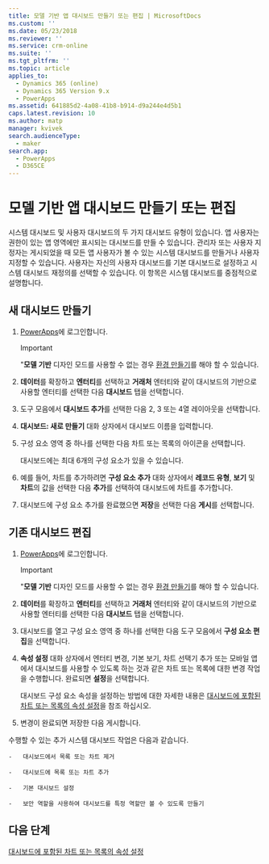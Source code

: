 ```yaml
---
title: 모델 기반 앱 대시보드 만들기 또는 편집 | MicrosoftDocs
ms.custom: ''
ms.date: 05/23/2018
ms.reviewer: ''
ms.service: crm-online
ms.suite: ''
ms.tgt_pltfrm: ''
ms.topic: article
applies_to:
  - Dynamics 365 (online)
  - Dynamics 365 Version 9.x
  - PowerApps
ms.assetid: 641885d2-4a08-41b8-b914-d9a244e4d5b1
caps.latest.revision: 10
ms.author: matp
manager: kvivek
search.audienceType:
  - maker
search.app:
  - PowerApps
  - D365CE
---
```

# <a name="create-or-edit-model-driven-app-dashboards"></a>모델 기반 앱 대시보드 만들기 또는 편집

시스템 대시보드 및 사용자 대시보드의 두 가지 대시보드 유형이 있습니다. 앱 사용자는 권한이 있는 앱 영역에만 표시되는 대시보드를 만들 수 있습니다. 관리자 또는 사용자 지정자는 게시되었을 때 모든 앱 사용자가 볼 수 있는 시스템 대시보드를 만들거나 사용자 지정할 수 있습니다. 사용자는 자신의 사용자 대시보드를 기본 대시보드로 설정하고 시스템 대시보드 재정의를 선택할 수 있습니다. 이 항목은 시스템 대시보드를 중점적으로 설명합니다.  
  
<a name="BKMK_createdashboard"></a>   
## <a name="create-a-new-dashboard"></a>새 대시보드 만들기  
  
1.  [PowerApps](https://web.powerapps.com/?utm_source=padocs&utm_medium=linkinadoc&utm_campaign=referralsfromdoc)에 로그인합니다.

    > [!IMPORTANT]
    > "**모델 기반** 디자인 모드를 사용할 수 없는 경우 [환경 만들기](https://docs.microsoft.com/powerapps/administrator/create-environment)를 해야 할 수 있습니다.   
  
2. **데이터**를 확장하고 **엔터티**를 선택하고 **거래처** 엔터티와 같이 대시보드의 기반으로 사용할 엔터티를 선택한 다음 **대시보드** 탭을 선택합니다. 

3. 도구 모음에서 **대시보드 추가**를 선택한 다음 2, 3 또는 4열 레이아웃을 선택합니다.  
  
4.  **대시보드: 새로 만들기** 대화 상자에서 대시보드 이름을 입력합니다.  
  
5.  구성 요소 영역 중 하나를 선택한 다음 차트 또는 목록의 아이콘을 선택합니다.  
  
     대시보드에는 최대 6개의 구성 요소가 있을 수 있습니다.  
  
6.  예를 들어, 차트를 추가하려면 **구성 요소 추가** 대화 상자에서 **레코드 유형**, **보기** 및 **차트**의 값을 선택한 다음 **추가**를 선택하여 대시보드에 차트를 추가합니다.  
  
7.  대시보드에 구성 요소 추가를 완료했으면 **저장**을 선택한 다음 **게시**를 선택합니다.  
  
<a name="BKMK_editdashboard"></a>   
## <a name="edit-an-existing-dashboard"></a>기존 대시보드 편집  
  
1. [PowerApps](https://web.powerapps.com/?utm_source=padocs&utm_medium=linkinadoc&utm_campaign=referralsfromdoc)에 로그인합니다.

    > [!IMPORTANT]
    > "**모델 기반** 디자인 모드를 사용할 수 없는 경우 [환경 만들기](https://docs.microsoft.com/powerapps/administrator/create-environment)를 해야 할 수 있습니다.    
  
2. **데이터**를 확장하고 **엔터티**를 선택하고 **거래처** 엔터티와 같이 대시보드의 기반으로 사용할 엔터티를 선택한 다음 **대시보드** 탭을 선택합니다.  

3. 대시보드를 열고 구성 요소 영역 중 하나를 선택한 다음 도구 모음에서 **구성 요소 편집**을 선택합니다.  
  
4.  **속성 설정** 대화 상자에서 엔터티 변경, 기본 보기, 차트 선택기 추가 또는 모바일 앱에서 대시보드를 사용할 수 있도록 하는 것과 같은 차트 또는 목록에 대한 변경 작업을 수행합니다. 완료되면 **설정**을 선택합니다.  
  
     대시보드 구성 요소 속성을 설정하는 방법에 대한 자세한 내용은 [대시보드에 포함된 차트 또는 목록의 속성 설정](set-properties-chart-list-included-dashboard.md)을 참조 하십시오.  
  
4.  변경이 완료되면 저장한 다음 게시합니다.  
  
 수행할 수 있는 추가 시스템 대시보드 작업은 다음과 같습니다.  
  
    -   대시보드에서 목록 또는 차트 제거  
  
    -   대시보드에 목록 또는 차트 추가  
  
    -   기본 대시보드 설정  
  
    -   보안 역할을 사용하여 대시보드를 특정 역할만 볼 수 있도록 만들기    
  
## <a name="next-steps"></a>다음 단계  
[대시보드에 포함된 차트 또는 목록의 속성 설정](set-properties-chart-list-included-dashboard.md)
